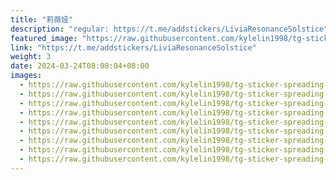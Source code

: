 ```yaml
---
title: "莉薇娅"
description: "regular: https://t.me/addstickers/LiviaResonanceSolstice"
featured_image: "https://raw.githubusercontent.com/kylelin1998/tg-sticker-spreading-worldwide-images/main/img/8a1213cb-5912-414d-a983-f6b593fa7c3b.jpg"
link: "https://t.me/addstickers/LiviaResonanceSolstice"
weight: 3
date: 2024-03-24T08:08:04+08:00
images:
  - https://raw.githubusercontent.com/kylelin1998/tg-sticker-spreading-worldwide-images/main/img/8a1213cb-5912-414d-a983-f6b593fa7c3b.jpg
  - https://raw.githubusercontent.com/kylelin1998/tg-sticker-spreading-worldwide-images/main/img/419964a9-b167-4cec-9548-f8f95ec007db.jpg
  - https://raw.githubusercontent.com/kylelin1998/tg-sticker-spreading-worldwide-images/main/img/ecb37baf-2f36-42fa-ba7f-40abbfc336ce.jpg
  - https://raw.githubusercontent.com/kylelin1998/tg-sticker-spreading-worldwide-images/main/img/304883f1-6947-4a70-9673-84a873334ba6.jpg
  - https://raw.githubusercontent.com/kylelin1998/tg-sticker-spreading-worldwide-images/main/img/a3374136-3ff6-425f-97c5-db6f5d21807b.jpg
  - https://raw.githubusercontent.com/kylelin1998/tg-sticker-spreading-worldwide-images/main/img/0222c6b6-15a2-4060-bd4c-bda001d588ea.jpg
  - https://raw.githubusercontent.com/kylelin1998/tg-sticker-spreading-worldwide-images/main/img/f2eaafd9-f4f8-4063-9d42-44ad63d93d2e.jpg
  - https://raw.githubusercontent.com/kylelin1998/tg-sticker-spreading-worldwide-images/main/img/8a954b0b-5643-4834-b4be-96f4740c69a5.jpg
  - https://raw.githubusercontent.com/kylelin1998/tg-sticker-spreading-worldwide-images/main/img/221ebe1d-3a07-417a-82c9-3930ecde8350.jpg
---
```

